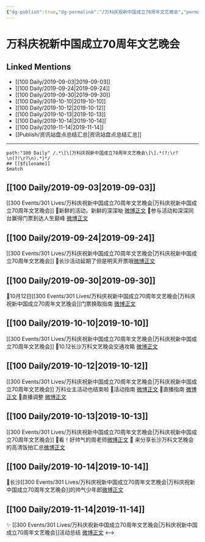 ```yaml
---
{"dg-publish":true,"dg-permalink":"/万科庆祝新中国成立70周年文艺晚会","permalink":"/万科庆祝新中国成立70周年文艺晚会/","created":"2023-03-28T15:51:43.000+08:00","updated":"2023-04-10T16:14:52.000+08:00"}
---
```


# 万科庆祝新中国成立70周年文艺晚会

## Linked Mentions
- [[100 Daily/2019-09-03\|2019-09-03]]
- [[100 Daily/2019-09-24\|2019-09-24]]
- [[100 Daily/2019-09-30\|2019-09-30]]
- [[100 Daily/2019-10-10\|2019-10-10]]
- [[100 Daily/2019-10-12\|2019-10-12]]
- [[100 Daily/2019-10-13\|2019-10-13]]
- [[100 Daily/2019-10-14\|2019-10-14]]
- [[100 Daily/2019-11-14\|2019-11-14]]
- [[Publish/资讯站盘点总结汇总\|资讯站盘点总结汇总]]


---

```expander
path:"100 Daily" /.*\[\[万科庆祝新中国成立70周年文艺晚会\]\].*(?:\r?\n(?!\r?\n).*)*/
## [[$filename]]
$match
```
## [[100 Daily/2019-09-03\|2019-09-03]]
[[300 Events/301 Lives/万科庆祝新中国成立70周年文艺晚会\|万科庆祝新中国成立70周年文艺晚会]]
💠新鲜的活动，新鲜的深深呦
[微博正文](https://m.weibo.cn/6466290670/4412379540123834)
💠参与活动和深深同台赢得门票到达人生巅峰
[微博正文](https://m.weibo.cn/6466290670/4412448599218477)
## [[100 Daily/2019-09-24\|2019-09-24]]
[[300 Events/301 Lives/万科庆祝新中国成立70周年文艺晚会\|万科庆祝新中国成立70周年文艺晚会]]
🌸长沙活动延期了但是明天开票哦[微博正文](https://m.weibo.cn/6466290670/4420188268856553)

## [[100 Daily/2019-09-30\|2019-09-30]]
🌟10月12日[[300 Events/301 Lives/万科庆祝新中国成立70周年文艺晚会\|万科庆祝新中国成立70周年文艺晚会]]门票换取指南
[微博正文](https://m.weibo.cn/6466290670/4422332443207752)
## [[100 Daily/2019-10-10\|2019-10-10]]
[[300 Events/301 Lives/万科庆祝新中国成立70周年文艺晚会\|万科庆祝新中国成立70周年文艺晚会]]
🌟10.12长沙万科文艺晚会交通攻略
[微博正文](https://m.weibo.cn/6466290670/4425960239381076)
## [[100 Daily/2019-10-12\|2019-10-12]]
[[300 Events/301 Lives/万科庆祝新中国成立70周年文艺晚会\|万科庆祝新中国成立70周年文艺晚会]]
万科业主活动也结束啦
🐬活动指南 [微博正文](https://m.weibo.cn/6466290670/4426501954561654)
🐬直播指南 [微博正文](https://m.weibo.cn/6466290670/4426569835309183)
🐬直播调整 [微博正文](https://m.weibo.cn/6466290670/4426650672919853)
## [[100 Daily/2019-10-13\|2019-10-13]]
[[300 Events/301 Lives/万科庆祝新中国成立70周年文艺晚会\|万科庆祝新中国成立70周年文艺晚会]]
🌟看！好帅气的周老师[微博正文](https://m.weibo.cn/6466290670/4426926003259277)
🌟 来分享长沙万科文艺晚会的高清饭拍汇总[微博正文](https://m.weibo.cn/6466290670/4426924140768047)
## [[100 Daily/2019-10-14\|2019-10-14]]
🌱长沙[[300 Events/301 Lives/万科庆祝新中国成立70周年文艺晚会\|万科庆祝新中国成立70周年文艺晚会]]的帅气少年郎[微博正文](https://m.weibo.cn/6466290670/4427364085399471)
## [[100 Daily/2019-11-14\|2019-11-14]]
✨ [[300 Events/301 Lives/万科庆祝新中国成立70周年文艺晚会\|万科庆祝新中国成立70周年文艺晚会]]活动总结 [微博正文](https://m.weibo.cn/6466290670/4438549501763666)
<-->